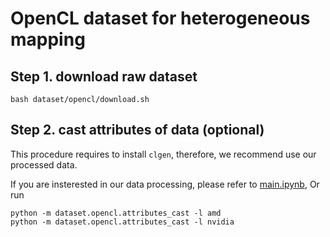 # OpenCL dataset for heterogeneous mapping

## Step 1. download raw dataset

```shell
bash dataset/opencl/download.sh
```

## Step 2. cast attributes of data (optional)

This procedure requires to install ``clgen``, therefore, we recommend use our processed data.

If you are insterested in our data processing, please refer to [main.ipynb](dataset/opencl/explore/main.ipynb), Or run

```shell
python -m dataset.opencl.attributes_cast -l amd
python -m dataset.opencl.attributes_cast -l nvidia
```
